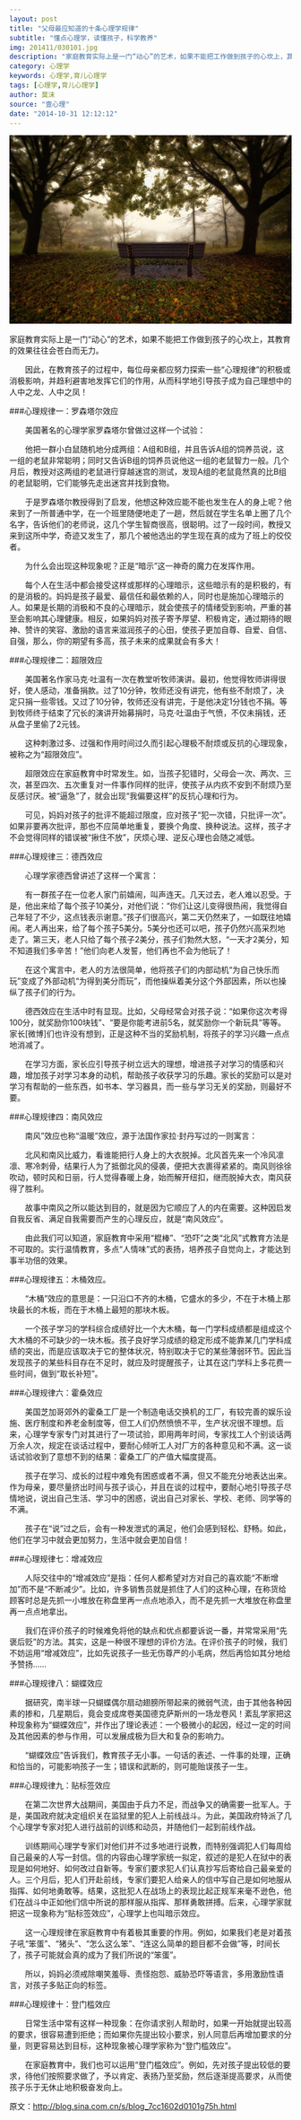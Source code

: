 ```yaml
---
layout: post
title: "父母最应知道的十条心理学规律"
subtitle: "懂点心理学，读懂孩子，科学教养"
img: 201411/030101.jpg
description: "家庭教育实际上是一门“动心”的艺术，如果不能把工作做到孩子的心坎上，其教育的效果往往会苍白而无力。因此，在教育孩子的过程中，每位母亲都应努力探索一些“心理规律”的积极或消极影响，并趋利避害地发挥它们的作用，从而科学地引导孩子成为自己理想中的人中之龙、人中之凤！"
category: 心理学
keywords: 心理学,育儿心理学
tags: [心理学,育儿心理学]
author: 莫沫
source: "壹心理"
date: "2014-10-31 12:12:12"
---
```

<img src="/images/201411/030101.jpg" alt="" />

家庭教育实际上是一门“动心”的艺术，如果不能把工作做到孩子的心坎上，其教育的效果往往会苍白而无力。

　　因此，在教育孩子的过程中，每位母亲都应努力探索一些“心理规律”的积极或消极影响，并趋利避害地发挥它们的作用，从而科学地引导孩子成为自己理想中的人中之龙、人中之凤！

###心理规律一：罗森塔尔效应

　　美国著名的心理学家罗森塔尔曾做过这样一个试验：

　　他把一群小白鼠随机地分成两组：A组和B组，并且告诉A组的饲养员说，这一组的老鼠非常聪明；同时又告诉B组的饲养员说他这一组的老鼠智力一般。几个月后，教授对这两组的老鼠进行穿越迷宫的测试，发现A组的老鼠竟然真的比B组的老鼠聪明，它们能够先走出迷宫并找到食物。

　　于是罗森塔尔教授得到了启发，他想这种效应能不能也发生在人的身上呢？他来到了一所普通中学，在一个班里随便地走了一趟，然后就在学生名单上圈了几个名字，告诉他们的老师说，这几个学生智商很高，很聪明。过了一段时间，教授又来到这所中学，奇迹又发生了，那几个被他选出的学生现在真的成为了班上的佼佼者。

　　为什么会出现这种现象呢？正是“暗示”这一神奇的魔力在发挥作用。

　　每个人在生活中都会接受这样或那样的心理暗示，这些暗示有的是积极的，有的是消极的。妈妈是孩子最爱、最信任和最依赖的人，同时也是施加心理暗示的人。如果是长期的消极和不良的心理暗示，就会使孩子的情绪受到影响，严重的甚至会影响其心理健康。相反，如果妈妈对孩子寄予厚望、积极肯定，通过期待的眼神、赞许的笑容、激励的语言来滋润孩子的心田，使孩子更加自尊、自爱、自信、自强，那么，你的期望有多高，孩子未来的成果就会有多大！

###心理规律二：超限效应

　　美国著名作家马克·吐温有一次在教堂听牧师演讲。最初，他觉得牧师讲得很好，使人感动，准备捐款。过了10分钟，牧师还没有讲完，他有些不耐烦了，决定只捐一些零钱。又过了10分钟，牧师还没有讲完，于是他决定1分钱也不捐。等到牧师终于结束了冗长的演讲开始募捐时，马克·吐温由于气愤，不仅未捐钱，还从盘子里偷了2元钱。

　　这种刺激过多、过强和作用时间过久而引起心理极不耐烦或反抗的心理现象，被称之为“超限效应”。

　　超限效应在家庭教育中时常发生。如，当孩子犯错时，父母会一次、两次、三次，甚至四次、五次重复对一件事作同样的批评，使孩子从内疚不安到不耐烦乃至反感讨厌。被“逼急”了，就会出现“我偏要这样”的反抗心理和行为。

　　可见，妈妈对孩子的批评不能超过限度，应对孩子“犯一次错，只批评一次”。如果非要再次批评，那也不应简单地重复，要换个角度、换种说法。这样，孩子才不会觉得同样的错误被“揪住不放”，厌烦心理、逆反心理也会随之减低。

###心理规律三：德西效应

　　心理学家德西曾讲述了这样一个寓言：

　　有一群孩子在一位老人家门前嬉闹，叫声连天。几天过去，老人难以忍受。于是，他出来给了每个孩子10美分，对他们说：“你们让这儿变得很热闹，我觉得自己年轻了不少，这点钱表示谢意。”孩子们很高兴，第二天仍然来了，一如既往地嬉闹。老人再出来，给了每个孩子5美分。5美分也还可以吧，孩子仍然兴高采烈地走了。第三天，老人只给了每个孩子2美分，孩子们勃然大怒，“一天才2美分，知不知道我们多辛苦！”他们向老人发誓，他们再也不会为他玩了！

　　在这个寓言中，老人的方法很简单，他将孩子们的内部动机“为自己快乐而玩”变成了外部动机“为得到美分而玩”，而他操纵着美分这个外部因素，所以也操纵了孩子们的行为。

　　德西效应在生活中时有显现。比如，父母经常会对孩子说：“如果你这次考得100分，就奖励你100块钱”、“要是你能考进前5名，就奖励你一个新玩具”等等。家长[微博]们也许没有想到，正是这种不当的奖励机制，将孩子的学习兴趣一点点地消减了。

　　在学习方面，家长应引导孩子树立远大的理想，增进孩子对学习的情感和兴趣，增加孩子对学习本身的动机，帮助孩子收获学习的乐趣。家长的奖励可以是对学习有帮助的一些东西，如书本、学习器具，而一些与学习无关的奖励，则最好不要。

###心理规律四：南风效应

　　南风”效应也称“温暖”效应，源于法国作家拉·封丹写过的一则寓言：

　　北风和南风比威力，看谁能把行人身上的大衣脱掉。北风首先来一个冷风凛凛、寒冷刺骨，结果行人为了抵御北风的侵袭，便把大衣裹得紧紧的。南风则徐徐吹动，顿时风和日丽，行人觉得春暖上身，始而解开纽扣，继而脱掉大衣，南风获得了胜利。

　　故事中南风之所以能达到目的，就是因为它顺应了人的内在需要。这种因启发自我反省、满足自我需要而产生的心理反应，就是“南风效应”。

　　由此我们可以知道，家庭教育中采用“棍棒”、“恐吓”之类“北风”式教育方法是不可取的。实行温情教育，多点“人情味”式的表扬，培养孩子自觉向上，才能达到事半功倍的效果。

###心理规律五：木桶效应。

　　“木桶”效应的意思是：一只沿口不齐的木桶，它盛水的多少，不在于木桶上那块最长的木板，而在于木桶上最短的那块木板。

　　一个孩子学习的学科综合成绩好比一个大木桶，每一门学科成绩都是组成这个大木桶的不可缺少的一块木板。孩子良好学习成绩的稳定形成不能靠某几门学科成绩的突出，而是应该取决于它的整体状况，特别取决于它的某些薄弱环节。因此当发现孩子的某些科目存在不足时，就应及时提醒孩子，让其在这门学科上多花费一些时间，做到“取长补短”。

###心理规律六：霍桑效应

　　美国芝加哥郊外的霍桑工厂是一个制造电话交换机的工厂，有较完善的娱乐设施、医疗制度和养老金制度等，但工人们仍然愤愤不平，生产状况很不理想。后来，心理学专家专门对其进行了一项试验，即用两年时间，专家找工人个别谈话两万余人次，规定在谈话过程中，要耐心倾听工人对厂方的各种意见和不满。这一谈话试验收到了意想不到的结果：霍桑工厂的产值大幅度提高。

　　孩子在学习、成长的过程中难免有困惑或者不满，但又不能充分地表达出来。作为母亲，要尽量挤出时间与孩子谈心，并且在谈的过程中，要耐心地引导孩子尽情地说，说出自己生活、学习中的困惑，说出自己对家长、学校、老师、同学等的不满。

　　孩子在“说”过之后，会有一种发泄式的满足，他们会感到轻松、舒畅。如此，他们在学习中就会更加努力，生活中就会更加自信！

###心理规律七：增减效应

　　人际交往中的“增减效应”是指：任何人都希望对方对自己的喜欢能“不断增加”而不是“不断减少”。比如，许多销售员就是抓住了人们的这种心理，在称货给顾客时总是先抓一小堆放在称盘里再一点点地添入，而不是先抓一大堆放在称盘里再一点点地拿出。

　　我们在评价孩子的时候难免将他的缺点和优点都要诉说一番，并常常采用“先褒后贬”的方法。其实，这是一种很不理想的评价方法。在评价孩子的时候，我们不妨运用“增减效应”，比如先说孩子一些无伤尊严的小毛病，然后再恰如其分地给予赞扬……

###心理规律八：蝴蝶效应

　　据研究，南半球一只蝴蝶偶尔扇动翅膀所带起来的微弱气流，由于其他各种因素的掺和，几星期后，竟会变成席卷美国德克萨斯州的一场龙卷风！紊乱学家把这种现象称为“蝴蝶效应”，并作出了理论表述：一个极微小的起因，经过一定的时间及其他因素的参与作用，可以发展成极为巨大和复杂的影响力。

　　“蝴蝶效应”告诉我们，教育孩子无小事。一句话的表述、一件事的处理，正确和恰当的，可能影响孩子一生；错误和武断的，则可能贻误孩子一生。

###心理规律九：贴标签效应

　　在第二次世界大战期间，美国由于兵力不足，而战争又的确需要一批军人。于是，美国政府就决定组织关在监狱里的犯人上前线战斗。为此，美国政府特派了几个心理学专家对犯人进行战前的训练和动员，并随他们一起到前线作战。

　　训练期间心理学专家们对他们并不过多地进行说教，而特别强调犯人们每周给自己最亲的人写一封信。信的内容由心理学家统一拟定，叙述的是犯人在狱中的表现是如何地好、如何改过自新等。专家们要求犯人们认真抄写后寄给自己最亲爱的人。三个月后，犯人们开赴前线，专家们要犯人给亲人的信中写自己是如何地服从指挥、如何地勇敢等。结果，这批犯人在战场上的表现比起正规军来毫不逊色，他们在战斗中正如他们信中所说的那样服从指挥、那样勇敢拼搏。后来，心理学家就把这一现象称为“贴标签效应”，心理学上也叫暗示效应。


　　这一心理规律在家庭教育中有着极其重要的作用。例如，如果我们老是对着孩子吼“笨蛋”、“猪头”、“怎么这么笨”、“连这么简单的题目都不会做”等，时间长了，孩子可能就会真的成为了我们所说的“笨蛋”。

　　所以，妈妈必须戒除嘲笑羞辱、责怪抱怨、威胁恐吓等语言，多用激励性语言，对孩子多贴正向的标签。

###心理规律十：登门槛效应

　　日常生活中常有这样一种现象：在你请求别人帮助时，如果一开始就提出较高的要求，很容易遭到拒绝；而如果你先提出较小要求，别人同意后再增加要求的分量，则更容易达到目标，这种现象被心理学家称为“登门槛效应”。

　　在家庭教育中，我们也可以运用“登门槛效应”。例如，先对孩子提出较低的要求，待他们按照要求做了，予以肯定、表扬乃至奖励，然后逐渐提高要求，从而使孩子乐于无休止地积极奋发向上。

原文：http://blog.sina.com.cn/s/blog_7cc1602d0101g75h.html